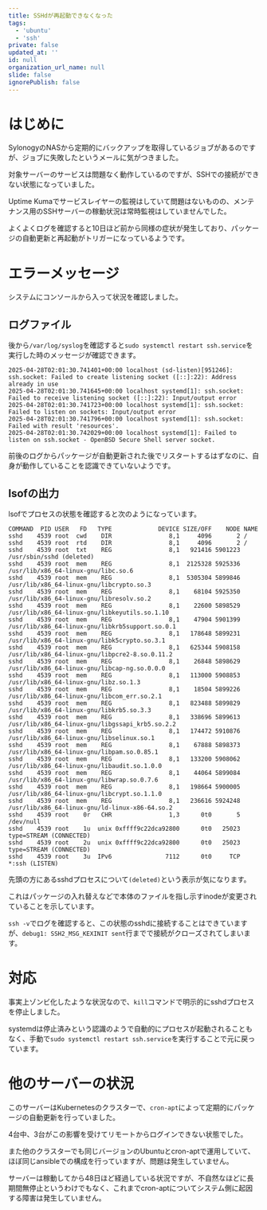 ```yaml
---
title: SSHdが再起動できなくなった
tags:
  - 'ubuntu'
  - 'ssh'
private: false
updated_at: ''
id: null
organization_url_name: null
slide: false
ignorePublish: false
---
```

# はじめに

SylonogyのNASから定期的にバックアップを取得しているジョブがあるのですが、ジョブに失敗したというメールに気がつきました。

対象サーバーのサービスは問題なく動作しているのですが、SSHでの接続ができない状態になっていました。

Uptime Kumaでサービスレイヤーの監視はしていて問題はないものの、メンテナンス用のSSHサーバーの稼動状況は常時監視はしていませんでした。

よくよくログを確認すると10日ほど前から同様の症状が発生しており、パッケージの自動更新と再起動がトリガーになっているようです。

# エラーメッセージ

システムにコンソールから入って状況を確認しました。

## ログファイル

後から``/var/log/syslog``を確認すると``sudo systemctl restart ssh.service``を実行した時のメッセージが確認できます。

```text:/var/log/syslogからの抜粋
2025-04-28T02:01:30.741401+00:00 localhost (sd-listen)[951246]: ssh.socket: Failed to create listening socket ([::]:22): Address already in use
2025-04-28T02:01:30.741645+00:00 localhost systemd[1]: ssh.socket: Failed to receive listening socket ([::]:22): Input/output error
2025-04-28T02:01:30.741723+00:00 localhost systemd[1]: ssh.socket: Failed to listen on sockets: Input/output error
2025-04-28T02:01:30.741796+00:00 localhost systemd[1]: ssh.socket: Failed with result 'resources'.
2025-04-28T02:01:30.742029+00:00 localhost systemd[1]: Failed to listen on ssh.socket - OpenBSD Secure Shell server socket.
```

前後のログからパッケージが自動更新された後でリスタートするはずなのに、自身が動作していることを認識できていないようです。

## lsofの出力

lsofでプロセスの状態を確認すると次のようになっています。

```text:lsof -pの出力
COMMAND  PID USER   FD   TYPE             DEVICE SIZE/OFF    NODE NAME
sshd    4539 root  cwd    DIR                8,1     4096       2 /
sshd    4539 root  rtd    DIR                8,1     4096       2 /
sshd    4539 root  txt    REG                8,1   921416 5901223 /usr/sbin/sshd (deleted)
sshd    4539 root  mem    REG                8,1  2125328 5925336 /usr/lib/x86_64-linux-gnu/libc.so.6
sshd    4539 root  mem    REG                8,1  5305304 5899846 /usr/lib/x86_64-linux-gnu/libcrypto.so.3
sshd    4539 root  mem    REG                8,1    68104 5925350 /usr/lib/x86_64-linux-gnu/libresolv.so.2
sshd    4539 root  mem    REG                8,1    22600 5898529 /usr/lib/x86_64-linux-gnu/libkeyutils.so.1.10
sshd    4539 root  mem    REG                8,1    47904 5901399 /usr/lib/x86_64-linux-gnu/libkrb5support.so.0.1
sshd    4539 root  mem    REG                8,1   178648 5899231 /usr/lib/x86_64-linux-gnu/libk5crypto.so.3.1
sshd    4539 root  mem    REG                8,1   625344 5908158 /usr/lib/x86_64-linux-gnu/libpcre2-8.so.0.11.2
sshd    4539 root  mem    REG                8,1    26848 5898629 /usr/lib/x86_64-linux-gnu/libcap-ng.so.0.0.0
sshd    4539 root  mem    REG                8,1   113000 5908853 /usr/lib/x86_64-linux-gnu/libz.so.1.3
sshd    4539 root  mem    REG                8,1    18504 5899226 /usr/lib/x86_64-linux-gnu/libcom_err.so.2.1
sshd    4539 root  mem    REG                8,1   823488 5899829 /usr/lib/x86_64-linux-gnu/libkrb5.so.3.3
sshd    4539 root  mem    REG                8,1   338696 5899613 /usr/lib/x86_64-linux-gnu/libgssapi_krb5.so.2.2
sshd    4539 root  mem    REG                8,1   174472 5910876 /usr/lib/x86_64-linux-gnu/libselinux.so.1
sshd    4539 root  mem    REG                8,1    67888 5898373 /usr/lib/x86_64-linux-gnu/libpam.so.0.85.1
sshd    4539 root  mem    REG                8,1   133200 5908062 /usr/lib/x86_64-linux-gnu/libaudit.so.1.0.0
sshd    4539 root  mem    REG                8,1    44064 5899084 /usr/lib/x86_64-linux-gnu/libwrap.so.0.7.6
sshd    4539 root  mem    REG                8,1   198664 5900005 /usr/lib/x86_64-linux-gnu/libcrypt.so.1.1.0
sshd    4539 root  mem    REG                8,1   236616 5924248 /usr/lib/x86_64-linux-gnu/ld-linux-x86-64.so.2
sshd    4539 root    0r   CHR                1,3      0t0       5 /dev/null
sshd    4539 root    1u  unix 0xffff9c22dca92800      0t0   25023 type=STREAM (CONNECTED)
sshd    4539 root    2u  unix 0xffff9c22dca92800      0t0   25023 type=STREAM (CONNECTED)
sshd    4539 root    3u  IPv6               7112      0t0     TCP *:ssh (LISTEN)
```

先頭の方にあるsshdプロセスについて``(deleted)``という表示が気になります。

これはパッケージの入れ替えなどで本体のファイルを指し示すinodeが変更されていることを示しています。

``ssh -v``でログを確認すると、この状態のsshdに接続することはできていますが、``debug1: SSH2_MSG_KEXINIT sent``行までで接続がクローズされてしまいます。

# 対応

事実上ゾンビ化したような状況なので、``kill``コマンドで明示的にsshdプロセスを停止しました。

systemdは停止済みという認識のようで自動的にプロセスが起動されることもなく、手動で``sudo systemctl restart ssh.service``を実行することで元に戻っています。

# 他のサーバーの状況

このサーバーはKubernetesのクラスターで、``cron-apt``によって定期的にパッケージの自動更新を行っていました。

4台中、3台がこの影響を受けてリモートからログインできない状態でした。

また他のクラスターでも同じバージョンのUbuntuとcron-aptで運用していて、ほぼ同じansibleでの構成を行っていますが、問題は発生していません。

サーバーは稼動してから48日ほど経過している状況ですが、不自然なほどに長期間無停止というわけでもなく、これまでcron-aptについてシステム側に起因する障害は発生していません。



